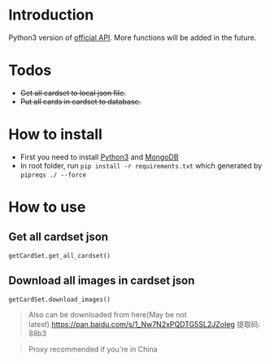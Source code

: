 # Introduction
Python3 version of [official API](https://github.com/ValveSoftware/ArtifactDeckCode).
More functions will be added in the future.

# Todos
*  ~~Get all cardset to local json file.~~
* ~~Put all cards in cardset to database.~~

# How to install
* First you need to install [Python3](https://www.python.org/) and [MongoDB](https://www.mongodb.com)
* In root folder, run `pip install -r requirements.txt`  which generated by `pipreqs ./ --force`

# How to use
## Get all cardset json
`getCardSet.get_all_cardset()`
## Download all images in cardset json
`getCardSet.download_images()`
>  Also can be downloaded from here(May be not latest).https://pan.baidu.com/s/1_Nw7N2xPQDTG5SL2JZoIeg 提取码: 88b3 

> Proxy recommended if you're in China


